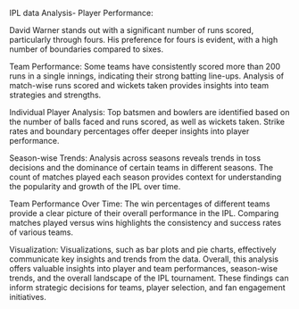 IPL data Analysis-
Player Performance:

David Warner stands out with a significant number of runs scored, particularly through fours.
His preference for fours is evident, with a high number of boundaries compared to sixes.

Team Performance:
Some teams have consistently scored more than 200 runs in a single innings, indicating their strong batting line-ups.
Analysis of match-wise runs scored and wickets taken provides insights into team strategies and strengths.

Individual Player Analysis:
Top batsmen and bowlers are identified based on the number of balls faced and runs scored, as well as wickets taken.
Strike rates and boundary percentages offer deeper insights into player performance.

Season-wise Trends:
Analysis across seasons reveals trends in toss decisions and the dominance of certain teams in different seasons.
The count of matches played each season provides context for understanding the popularity and growth of the IPL over time.

Team Performance Over Time:
The win percentages of different teams provide a clear picture of their overall performance in the IPL.
Comparing matches played versus wins highlights the consistency and success rates of various teams.

Visualization:
Visualizations, such as bar plots and pie charts, effectively communicate key insights and trends from the data.
Overall, this analysis offers valuable insights into player and team performances, season-wise trends, and the overall landscape of the IPL tournament. These findings can inform strategic decisions for teams, player selection, and fan engagement initiatives.
